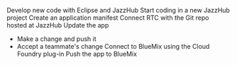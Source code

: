 Develop new code with Eclipse and JazzHub
Start coding in a new JazzHub project 
Create an application manifest
Connect RTC with the Git repo hosted at JazzHub
Update the app
 - Make a change and push it
 - Accept a teammate's change
Connect to BlueMix using the Cloud Foundry plug-in
Push the app to BlueMix